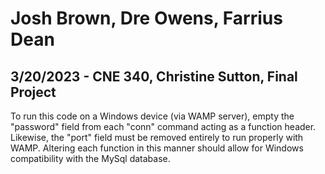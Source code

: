 # Josh Brown, Dre Owens, Farrius Dean
## 3/20/2023 - CNE 340, Christine Sutton, Final Project

<p>To run this code on a Windows device (via WAMP server), empty the "password" field from each "conn" command acting as a function header. Likewise, the "port" field must be removed entirely to run properly with WAMP. Altering each function in this manner should allow for Windows compatibility with the MySql database.</p>
